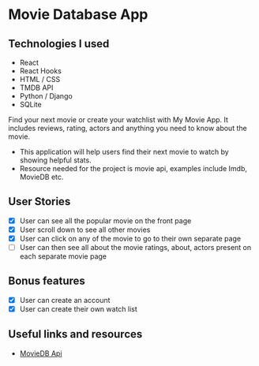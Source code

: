 # Movie Database App

## Technologies I used
-   React
-   React Hooks
-   HTML / CSS
-   TMDB API
-   Python / Django
-   SQLite

Find your next movie or create your watchlist with My Movie App. It includes reviews, rating, actors and anything you need to know about the movie.

-   This application will help users find their next movie to watch by showing helpful stats.
-   Resource needed for the project is movie api, examples include Imdb, MovieDB etc.

## User Stories

-   [x] User can see all the popular movie on the front page
-   [x] User scroll down to see all other movies
-   [x] User can click on any of the movie to go to their own separate page
-   [ ] User can then see all about the movie ratings, about, actors present on each separate movie page

## Bonus features

-   [x] User can create an account
-   [x] User can create their own watch list

## Useful links and resources

-   [MovieDB Api](https://developers.themoviedb.org/3)